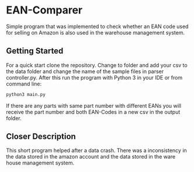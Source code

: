 # EAN-Comparer

Simple program that was implemented to check whether an EAN code used for selling on Amazon is also used in the warehouse management system.

## Getting Started

For a quick start clone the repository.
Change to folder and add your csv to the data folder and change the name of the sample files in parser controller.py.
After this run the program with Python 3 in your IDE or from command line:
```bash
python3 main.py
``` 
If there are any parts with same part number with different EANs you will receive the part number and both EAN-Codes in a new csv in the output folder.

## Closer Description

This short program helped after a data crash.
There was a inconsistency in the data stored in the amazon account and the data stored in the ware house management system.


